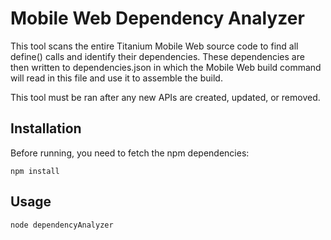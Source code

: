# Mobile Web Dependency Analyzer

This tool scans the entire Titanium Mobile Web source code to find all define()
calls and identify their dependencies. These dependencies are then written to
dependencies.json in which the Mobile Web build command will read in this file
and use it to assemble the build.

This tool must be ran after any new APIs are created, updated, or removed.

## Installation

Before running, you need to fetch the npm dependencies:

	npm install

## Usage

	node dependencyAnalyzer

